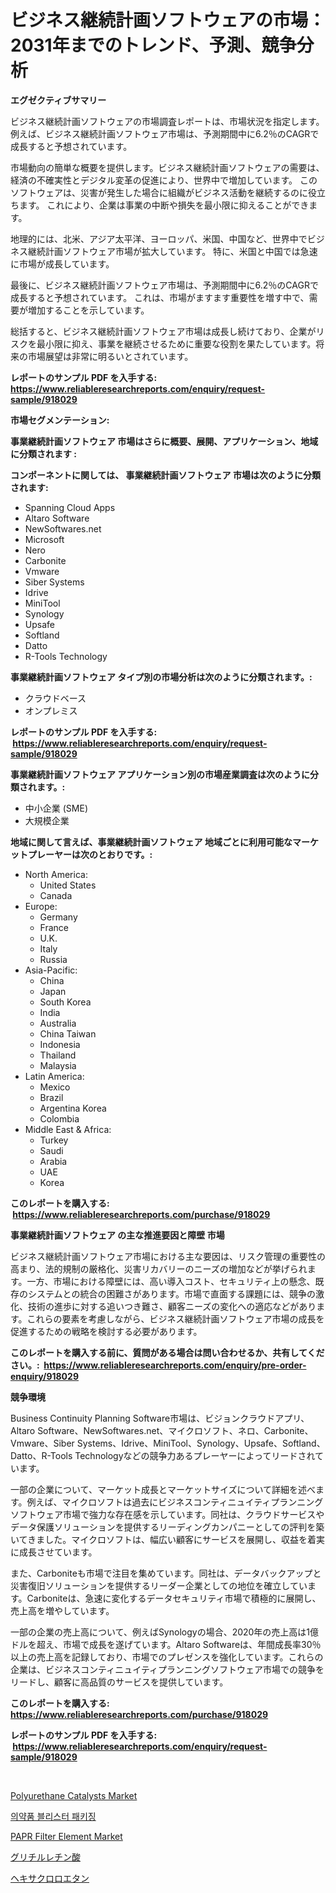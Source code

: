 <p><h1>ビジネス継続計画ソフトウェアの市場：2031年までのトレンド、予測、競争分析</h1></p><p><strong>エグゼクティブサマリー</strong></p>
<p><p>ビジネス継続計画ソフトウェアの市場調査レポートは、市場状況を指定します。 例えば、ビジネス継続計画ソフトウェア市場は、予測期間中に6.2％のCAGRで成長すると予想されています。</p><p>市場動向の簡単な概要を提供します。ビジネス継続計画ソフトウェアの需要は、経済の不確実性とデジタル変革の促進により、世界中で増加しています。 このソフトウェアは、災害が発生した場合に組織がビジネス活動を継続するのに役立ちます。 これにより、企業は事業の中断や損失を最小限に抑えることができます。</p><p>地理的には、北米、アジア太平洋、ヨーロッパ、米国、中国など、世界中でビジネス継続計画ソフトウェア市場が拡大しています。 特に、米国と中国では急速に市場が成長しています。</p><p>最後に、ビジネス継続計画ソフトウェア市場は、予測期間中に6.2％のCAGRで成長すると予想されています。 これは、市場がますます重要性を増す中で、需要が増加することを示しています。</p><p>総括すると、ビジネス継続計画ソフトウェア市場は成長し続けており、企業がリスクを最小限に抑え、事業を継続させるために重要な役割を果たしています。将来の市場展望は非常に明るいとされています。</p></p>
<p><strong>レポートのサンプル PDF を入手する: <a href="https://www.reliableresearchreports.com/enquiry/request-sample/918029">https://www.reliableresearchreports.com/enquiry/request-sample/918029</a></strong></p>
<p><strong>市場セグメンテーション:</strong></p>
<p><strong> 事業継続計画ソフトウェア 市場はさらに概要、展開、アプリケーション、地域に分類されます :</strong></p>
<p><strong>コンポーネントに関しては、 事業継続計画ソフトウェア 市場は次のように分類されます: &nbsp;</strong></p>
<p><ul><li>Spanning Cloud Apps</li><li>Altaro Software</li><li>NewSoftwares.net</li><li>Microsoft</li><li>Nero</li><li>Carbonite</li><li>Vmware</li><li>Siber Systems</li><li>Idrive</li><li>MiniTool</li><li>Synology</li><li>Upsafe</li><li>Softland</li><li>Datto</li><li>R-Tools Technology</li></ul></p>
<p><strong> 事業継続計画ソフトウェア タイプ別の市場分析は次のように分類されます。:</strong></p>
<p><ul><li>クラウドベース</li><li>オンプレミス</li></ul></p>
<p><strong>レポートのサンプル PDF を入手する: &nbsp;<a href="https://www.reliableresearchreports.com/enquiry/request-sample/918029">https://www.reliableresearchreports.com/enquiry/request-sample/918029</a></strong></p>
<p><strong> 事業継続計画ソフトウェア アプリケーション別の市場産業調査は次のように分類されます。:</strong></p>
<p><ul><li>中小企業 (SME)</li><li>大規模企業</li></ul></p>
<p><strong>地域に関して言えば、事業継続計画ソフトウェア 地域ごとに利用可能なマーケットプレーヤーは次のとおりです。:</strong></p>
<p><ul>
    <li>
        North America:
        <ul>
            <li>United States</li>
            <li>Canada</li>
        </ul>
    </li>
    <li>
        Europe:
        <ul>
            <li>Germany</li>
            <li>France</li>
            <li>U.K.</li>
            <li>Italy</li>
            <li>Russia</li>
        </ul>
    </li>
    <li>
        Asia-Pacific:
        <ul>
            <li>China</li>
            <li>Japan</li>
            <li>South Korea</li>
            <li>India</li>
            <li>Australia</li>
            <li>China Taiwan</li>
            <li>Indonesia</li>
            <li>Thailand</li>
            <li>Malaysia</li>
        </ul>
    </li>
    <li>
        Latin America:
        <ul>
            <li>Mexico</li>
            <li>Brazil</li>
            <li>Argentina Korea</li>
            <li>Colombia</li>
        </ul>
    </li>
    <li>
        Middle East & Africa:
        <ul>
            <li>Turkey</li>
            <li>Saudi</li>
            <li>Arabia</li>
            <li>UAE</li>
            <li>Korea</li>
        </ul>
    </li>
    </ul></p>
<p><strong>このレポートを購入する: &nbsp;<a href="https://www.reliableresearchreports.com/purchase/918029">https://www.reliableresearchreports.com/purchase/918029</a></strong></p>
<p><strong>事業継続計画ソフトウェア の主な推進要因と障壁 市場</strong></p>
<p><p>ビジネス継続計画ソフトウェア市場における主な要因は、リスク管理の重要性の高まり、法的規制の厳格化、災害リカバリーのニーズの増加などが挙げられます。一方、市場における障壁には、高い導入コスト、セキュリティ上の懸念、既存のシステムとの統合の困難さがあります。市場で直面する課題には、競争の激化、技術の進歩に対する追いつき難さ、顧客ニーズの変化への適応などがあります。これらの要素を考慮しながら、ビジネス継続計画ソフトウェア市場の成長を促進するための戦略を検討する必要があります。</p></p>
<p><strong>このレポートを購入する前に、質問がある場合は問い合わせるか、共有してください。:&nbsp; <a href="https://www.reliableresearchreports.com/enquiry/pre-order-enquiry/918029">https://www.reliableresearchreports.com/enquiry/pre-order-enquiry/918029</a></strong></p>
<p><strong>競争環境</strong></p>
<p><p>Business Continuity Planning Software市場は、ビジョンクラウドアプリ、Altaro Software、NewSoftwares.net、マイクロソフト、ネロ、Carbonite、Vmware、Siber Systems、Idrive、MiniTool、Synology、Upsafe、Softland、Datto、R-Tools Technologyなどの競争力あるプレーヤーによってリードされています。</p><p>一部の企業について、マーケット成長とマーケットサイズについて詳細を述べます。例えば、マイクロソフトは過去にビジネスコンティニュイティプランニングソフトウェア市場で強力な存在感を示しています。同社は、クラウドサービスやデータ保護ソリューションを提供するリーディングカンパニーとしての評判を築いてきました。マイクロソフトは、幅広い顧客にサービスを展開し、収益を着実に成長させています。</p><p>また、Carboniteも市場で注目を集めています。同社は、データバックアップと災害復旧ソリューションを提供するリーダー企業としての地位を確立しています。Carboniteは、急速に変化するデータセキュリティ市場で積極的に展開し、売上高を増やしています。</p><p>一部の企業の売上高について、例えばSynologyの場合、2020年の売上高は1億ドルを超え、市場で成長を遂げています。Altaro Softwareは、年間成長率30％以上の売上高を記録しており、市場でのプレゼンスを強化しています。これらの企業は、ビジネスコンティニュイティプランニングソフトウェア市場での競争をリードし、顧客に高品質のサービスを提供しています。</p></p>
<p><strong>このレポートを購入する: &nbsp; <a href="https://www.reliableresearchreports.com/purchase/918029">https://www.reliableresearchreports.com/purchase/918029</a></strong></p>
<p><strong>レポートのサンプル PDF を入手する: &nbsp;<a href="https://www.reliableresearchreports.com/enquiry/request-sample/918029">https://www.reliableresearchreports.com/enquiry/request-sample/918029</a></strong><strong></strong></p>
<p>&nbsp;</p>
<p><p><a href="https://view.publitas.com/reportprime-1/polyurethane-catalysts-market-furnish-information-about-market-size-market-share-market-dynamics-and-projections-spanning-from-2024-to-2031/">Polyurethane Catalysts Market</a></p><p><a href="https://medium.com/@stephenarmstrong52/%EC%95%BD%ED%92%88-%EB%B8%94%EB%A6%AC%EC%8A%A4%ED%84%B0-%ED%8F%AC%EC%9E%A5-%EC%8B%9C%EC%9E%A5%EC%9D%80-%EC%8B%9C%EC%9E%A5-%EC%A0%90%EC%9C%A0%EC%9C%A8-%EA%B7%9C%EB%AA%A8-%EB%B0%8F-2031%EB%85%84%EA%B9%8C%EC%A7%80-%EC%98%88%EC%83%81%EB%90%98%EB%8A%94-%EC%98%88%EC%B8%A1%EC%97%90-%EC%B4%88%EC%A0%90%EC%9D%84-%EB%A7%9E%EC%B6%98%EB%8B%A4-b811c838b7c6">의약품 블리스터 패키징</a></p><p><a href="https://picayune-night-cbd.notion.site/PAPR-Filter-Element-Market-Insights-Market-Players-and-Forecast-Till-2031-fd1247200ecd4ce9ba6dc2a7987d9c9c">PAPR Filter Element Market</a></p><p><a href="https://medium.com/@andmartmello/%E3%82%B0%E3%83%AA%E3%82%B7%E3%83%AB%E3%83%AA%E3%83%81%E3%83%B3%E9%85%B8%E5%B8%82%E5%A0%B4-%E5%B8%82%E5%A0%B4%E3%82%B7%E3%82%A7%E3%82%A2-%E5%B8%82%E5%A0%B4%E5%8B%95%E5%90%91-%E3%81%8A%E3%82%88%E3%81%B3%E5%B0%86%E6%9D%A5%E3%81%AE%E6%88%90%E9%95%B7%E3%82%92%E6%8E%A2%E3%82%8B-d88398023a02">グリチルレチン酸</a></p><p><a href="https://medium.com/@andmartmello/%E3%83%98%E3%82%AD%E3%82%B5%E3%82%AF%E3%83%AD%E3%83%AD%E3%82%A8%E3%82%BF%E3%83%B3%E5%B8%82%E5%A0%B4%E3%83%AC%E3%83%9D%E3%83%BC%E3%83%88%E3%81%AF-%E3%81%93%E3%81%AE%E5%B8%82%E5%A0%B4%E3%81%AE%E6%9C%80%E6%96%B0%E3%81%AE%E3%83%88%E3%83%AC%E3%83%B3%E3%83%89%E3%82%84%E6%88%90%E9%95%B7%E6%A9%9F%E4%BC%9A%E3%82%92%E6%98%8E%E3%82%89%E3%81%8B%E3%81%AB%E3%81%97%E3%81%A6%E3%81%84%E3%81%BE%E3%81%99-0c14cb02cc7f">ヘキサクロロエタン</a></p></p>